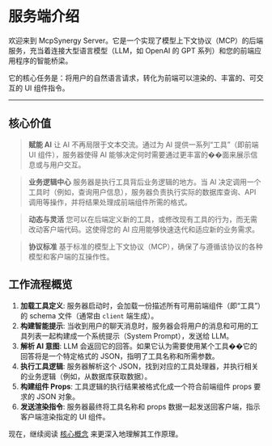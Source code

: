 # 服务端介绍

欢迎来到 McpSynergy Server。它是一个实现了模型上下文协议（MCP）的后端服务，充当着连接大型语言模型（LLM，如 OpenAI 的 GPT 系列）和您的前端应用程序的智能桥梁。

它的核心任务是：将用户的自然语言请求，转化为前端可以渲染的、丰富的、可交互的 UI 组件指令。

***

## 核心价值

> **赋能 AI**
> 让 AI 不再局限于文本交流。通过为 AI 提供一系列“工具”（即前端 UI 组件），服务器使得 AI 能够决定何时需要通过更丰富的��面来展示信息或与用户交互。

> **业务逻辑中心**
> 服务器是执行工具背后业务逻辑的地方。当 AI 决定调用一个工具时（例如，查询用户信息），服务器负责执行实际的数据库查询、API 调用等操作，并将结果处理成前端组件所需的格式。

> **动态与灵活**
> 您可以在后端定义新的工具，或修改现有工具的行为，而无需改动客户端代码。这使得您的 AI 应用能够快速迭代和适应新的业务需求。

> **协议标准**
> 基于标准的模型上下文协议（MCP），确保了与遵循该协议的各种模型和客户端的互操作性。

## 工作流程概览

1.  **加载工具定义**: 服务器启动时，会加载一份描述所有可用前端组件（即“工具”）的 schema 文件（通常由 `client` 端生成）。
2.  **构建智能提示**: 当收到用户的聊天消息时，服务器会将用户的消息和可用的工具列表一起构建成一个系统提示（System Prompt），发送给 LLM。
3.  **解析 AI 意图**: LLM 会返回它的回答。如果它认为需要使用某个工具��它的回答将是一个特定格式的 JSON，指明了工具名称和所需参数。
4.  **执行工具逻辑**: 服务器解析这个 JSON，找到对应的工具处理器，并执行相关的业务逻辑（例如，从数据库获取数据）。
5.  **构建组件 Props**: 工具逻辑的执行结果被格式化成一个符合前端组件 props 要求的 JSON 对象。
6.  **发送渲染指令**: 服务器最终将工具名称和 props 数据一起发送回客户端，指示客户端渲染指定的 UI 组件。

现在，继续阅读 [核心概念](./concepts.md) 来更深入地理解其工作原理。